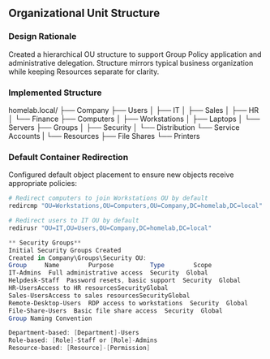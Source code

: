 ## Organizational Unit Structure

### Design Rationale
Created a hierarchical OU structure to support Group Policy application and administrative delegation. Structure mirrors typical business organization while keeping Resources separate for clarity.

### Implemented Structure
homelab.local/
├── Company
    ├── Users
    │   ├── IT
    │   ├── Sales
    │   ├── HR
    │   └── Finance
    ├── Computers
    │   ├── Workstations
    │   ├── Laptops
    │   └── Servers
    ├── Groups
    │   ├── Security
    │   └── Distribution
    └── Service Accounts
    |
    └── Resources
        ├── File Shares
        └── Printers

### Default Container Redirection
Configured default object placement to ensure new objects receive appropriate policies:
```powershell
# Redirect computers to join Workstations OU by default
redircmp "OU=Workstations,OU=Computers,OU=Company,DC=homelab,DC=local"

# Redirect users to IT OU by default  
redirusr "OU=IT,OU=Users,OU=Company,DC=homelab,DC=local"

** Security Groups**
Initial Security Groups Created
Created in Company\Groups\Security OU:
Group     Name        Purpose          Type        Scope
IT-Admins  Full administrative access  Security  Global
Helpdesk-Staff  Password resets, basic support  Security  Global
HR-UsersAccess to HR resourcesSecurityGlobal
Sales-UsersAccess to sales resourcesSecurityGlobal
Remote-Desktop-Users  RDP access to workstations  Security  Global
File-Share-Users  Basic file share access  Security  Global
Group Naming Convention

Department-based: [Department]-Users
Role-based: [Role]-Staff or [Role]-Admins
Resource-based: [Resource]-[Permission]
